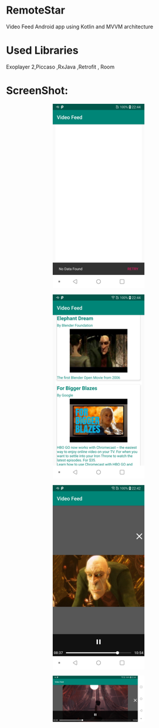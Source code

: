 # RemoteStar
Video Feed Android app using Kotlin and MVVM architecture

# Used Libraries
Exoplayer 2,Piccaso ,RxJava ,Retrofit , Room

# ScreenShot:
<p align="center">
<img src="https://github.com/manojs27/RemoteStar/blob/master/blob/screenshot1.png" width="250">
</p>

<p align="center">
<img src="https://github.com/manojs27/RemoteStar/blob/master/blob/screenshot2.png" width="250">
</p>

<p align="center">
<img src="https://github.com/manojs27/RemoteStar/blob/master/blob/screenshot3.png" width="250">
</p>

<p align="center">
<img src="https://github.com/manojs27/RemoteStar/blob/master/blob/screenshot4.png" width="250">
</p>
